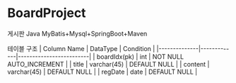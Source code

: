 # BoardProject
게시판
Java
MyBatis+Mysql+SpringBoot+Maven

테이블 구조
<board>
| Column Name  | DataType    | Condition               |
|--------------|-------------|-------------------------|
| boardIdx(pk) | int         | NOT NULL AUTO_INCREMENT |
| title        | varchar(45) | DEFAULT NULL            |
| content      | varchar(45) | DEFAULT NULL            |
| regDate      | date        | DEFAULT NULL            |


